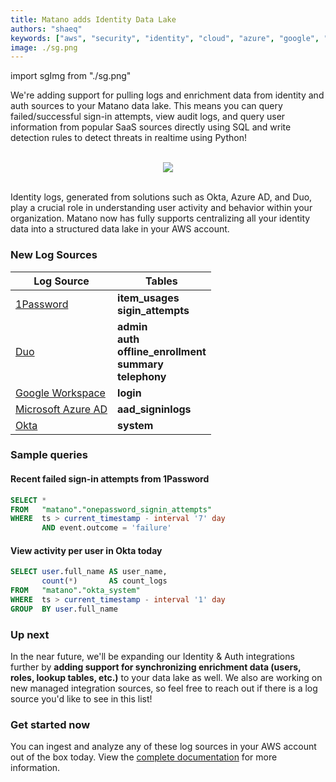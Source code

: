 ```yaml
---
title: Matano adds Identity Data Lake
authors: "shaeq"
keywords: ["aws", "security", "identity", "cloud", "azure", "google", "okta"]
image: ./sg.png
---
```


import sgImg from "./sg.png"

<head>
  <meta name="twitter:card" content="summary_large_image" />
  <meta name="twitter:creator" content="@AhmedSamrose" />
</head>

We're adding support for pulling logs and enrichment data from identity and auth sources to your Matano data lake. This means you can query failed/successful sign-in attempts, view audit logs, and query user information from popular SaaS sources directly using SQL and write detection rules to detect threats in realtime using Python!

<br/>

<div align="center">
    <img className="mtn-blog-sq-img" src={sgImg}/>
</div>

<!-- truncate -->

<br/>

Identity logs, generated from solutions such as Okta, Azure AD, and Duo, play a crucial role in understanding user activity and behavior within your organization. Matano now has fully supports centralizing all your identity data into a structured data lake in your AWS account.

### New Log Sources

| Log Source       | Tables                                                                |
|------------------|-----------------------------------------------------------------------|
| [1Password](/docs/log-sources/managed/1password)        |**item_usages**<br/>**sigin_attempts**                                     |
| [Duo](/docs/log-sources/managed/duo)              |**admin**<br/>**auth**<br/>**offline_enrollment**<br/>**summary**<br/>**telephony** |
| [Google Workspace](/docs/log-sources/managed/google-workspace)  |**login**                                                               |
| [Microsoft Azure AD](/docs/log-sources/managed/microsoft-graph)             |**aad_signinlogs**                                                      |
| [Okta](/docs/log-sources/managed/okta)             |**system**                                                              |


### Sample queries

#### Recent failed sign-in attempts from 1Password
```sql
SELECT *
FROM   "matano"."onepassword_signin_attempts"
WHERE  ts > current_timestamp - interval '7' day
       AND event.outcome = 'failure' 
```

#### View activity per user in Okta today
```sql
SELECT user.full_name AS user_name,
       count(*)       AS count_logs
FROM   "matano"."okta_system"
WHERE  ts > current_timestamp - interval '1' day
GROUP  BY user.full_name 
```

### Up next

In the near future, we'll be expanding our Identity & Auth integrations further by **adding support for synchronizing enrichment data (users, roles, lookup tables, etc.)** to your data lake as well. We also are working on new managed integration sources, so feel free to reach out if there is a log source you'd like to see in this list!

### Get started now

You can ingest and analyze any of these log sources in your AWS account out of the box today. View the [complete documentation](https://www.matano.dev/docs/log-sources/managed/) for more information.
